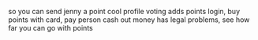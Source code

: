 so you can send jenny a point 
cool profile
voting adds points
login, buy points with card, pay person
cash out
money has legal problems, see how far you can go with points